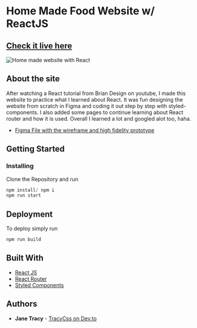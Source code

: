 # Home Made Food Website w/ ReactJS

## [Check it live here](https://muchirijane.github.io/Home-made-React/)

![Home made website with React](https://media.giphy.com/media/40sLcNLiYFEJ2KOprl/giphy.gif)

## About the site

After watching a React tutorial from Brian Design on youtube, I made this website to practice what I learned about React. It was fun designing the website from scratch in Figma and coding it out step by step with styled-components. I also added some pages to continue learning about React router and how it is used. Overall I learned a lot and googled alot too, haha.

- [Figma File with the wireframe and high fidelity prototype](https://www.figma.com/file/8EKRZudel3ccbNtnE9eDDd/Home-Made-Food-Website?node-id=0%3A1)

## Getting Started

### Installing

Clone the Repository and run

```js
npm install/ npm i
npm run start
```

## Deployment

To deploy simply run

```js
npm run build
```

## Built With

- [React JS](https://reactjs.org/)
- [React Router](https://github.com/ReactTraining/react-router)
- [Styled Components](https://www.styled-components.com)

## Authors

- **Jane Tracy** - [TracyCss on Dev.to](https://dev.to/tracycss)
